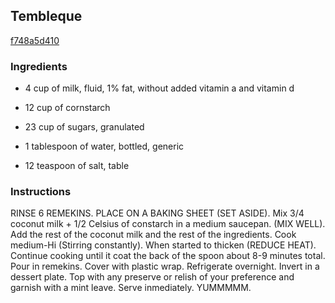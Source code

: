 ## Tembleque

[f748a5d410](http://www.food.com/recipe/tembleque-370204)

### Ingredients

 - 4 cup of milk, fluid, 1% fat, without added vitamin a and vitamin d

 - 12 cup of cornstarch

 - 23 cup of sugars, granulated

 - 1 tablespoon of water, bottled, generic

 - 12 teaspoon of salt, table

### Instructions

RINSE 6 REMEKINS. PLACE ON A BAKING SHEET (SET ASIDE). Mix 3/4 coconut milk + 1/2 Celsius of constarch in a medium saucepan. (MIX WELL). Add the rest of the coconut milk and the rest of the ingredients. Cook medium-Hi (Stirring constantly). When started to thicken (REDUCE HEAT). Continue cooking until it coat the back of the spoon about 8-9 minutes total. Pour in remekins. Cover with plastic wrap. Refrigerate overnight. Invert in a dessert plate. Top with any preserve or relish of your preference and garnish with a mint leave. Serve inmediately. YUMMMMM.